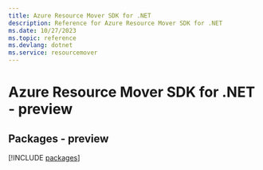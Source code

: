 ```yaml
---
title: Azure Resource Mover SDK for .NET
description: Reference for Azure Resource Mover SDK for .NET
ms.date: 10/27/2023
ms.topic: reference
ms.devlang: dotnet
ms.service: resourcemover
---
```

# Azure Resource Mover SDK for .NET - preview
## Packages - preview
[!INCLUDE [packages](resource-mover-index.md)]